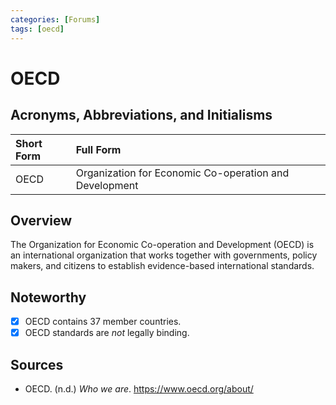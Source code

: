 ```yaml
---
categories: [Forums]
tags: [oecd]
---
```


# OECD

## Acronyms, Abbreviations, and Initialisms

Short Form | Full Form
:--- | :---
OECD | Organization for Economic Co-operation and Development

## Overview

The Organization for Economic Co-operation and Development (OECD) is an international organization that works together with governments, policy makers, and citizens to establish evidence-based international standards.

## Noteworthy

- [x] OECD contains 37 member countries.
- [x] OECD standards are *not* legally binding.

## Sources

- OECD. (n.d.) *Who we are*. https://www.oecd.org/about/